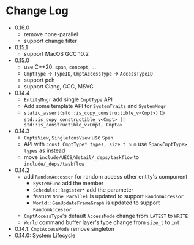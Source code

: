 # Change Log

- 0.16.0
  - remove none-parallel
  - support change filter
- 0.15.1
  - support MacOS GCC 10.2
- 0.15.0
  - use C++20: `span`, `concept`, ...
  - `CmptType` -> `TypeID`, `CmptAccessType` -> `AccessTypeID` 
  - support pch
  - support Clang, GCC, MSVC
- 0.14.4
  - `EntityMngr` add single `CmptType` API
  - Add some template API for `SystemTraits` and `SystemMngr` 
  - `static_assert(std::is_copy_constructible_v<Cmpt>)` to `std::is_copy_constructible_v<Cmpt> || std::is_constructible_v<Cmpt, Cmpt&>` 
- 0.14.3
  - `CmptsView`, `SingletonsView` use `Span` 
  - API with `const CmptType* types, size_t num` use `Span<CmptType> types` as instead
  - move `include/UECS/detail/_deps/taskflow` to `include/_deps/taskflow` 
- 0.14.2
  - add `RandomAccessor` for random access other entity's component
    - `SystemFunc` add the member
    - `Schedule::Register*` add the parameter
    - feature `None Parallel` is updated to support `RandomAccessor` 
    - `World::GenUpdateFrameGraph` is updated to support `RandomAccessor` 
  - `CmptAccessType`'s default `AccessMode` change from `LATEST` to `WRITE` 
  - `World` command buffer layer's type change from `size_t` to `int` 
- 0.14.1: `CmptAccessMode` remove singleton
- 0.14.0: System Lifecycle

